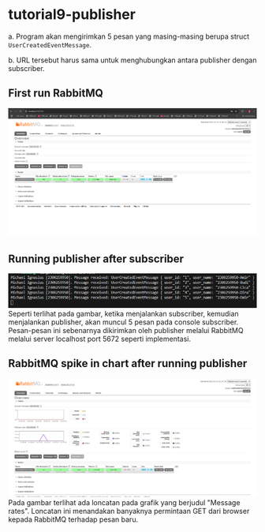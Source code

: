 # tutorial9-publisher

a. Program akan mengirimkan 5 pesan yang masing-masing berupa struct `UserCreatedEventMessage`.

b. URL tersebut harus sama untuk menghubungkan antara publisher dengan subscriber.

## First run RabbitMQ
![First time RabbitMQ Run](./static/image/First%20run%20RabbitMQ.png)

## Running publisher after subscriber
![Running publisher after subscriber](./static/image/Running%20publisher%20after%20subscriber.png)
Seperti terlihat pada gambar, ketika menjalankan subscriber, kemudian menjalankan publisher, akan muncul 5 pesan pada console subscriber. Pesan-pesan ini sebenarnya dikirimkan oleh publisher melalui RabbitMQ melalui server localhost port 5672 seperti implementasi.

## RabbitMQ spike in chart after running publisher
![RabbitMQ spike in chart after running publisher](./static/image/RabbitMQ%20spike%20after%20running%20publisher.png)
Pada gambar terlihat ada loncatan pada grafik yang berjudul "Message rates". Loncatan ini menandakan banyaknya permintaan GET dari browser kepada RabbitMQ terhadap pesan baru.